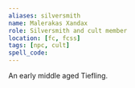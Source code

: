```yaml
---
aliases: silversmith
name: Malerakas Xandax
role: Silversmith and cult member
location: [fc, fcss]
tags: [npc, cult]
spell_code: 
---
```

An early middle aged Tiefling.